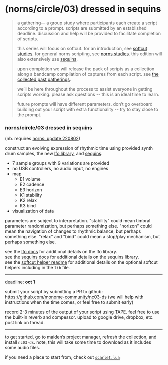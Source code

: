 # (norns/circle/03) dressed in sequins

> a gathering— a group study where participants each create a script according to a prompt. scripts are submitted by an established deadline. discussion and help will be provided to facilitate completion of scripts.
>
> this series will focus on softcut. for an introduction, see [softcut studies](https://monome.org/docs/norns/softcut/). for general norns scripting, see [norns studies](https://monome.org/docs/norns/studies/). this edition will also extensively use [sequins](https://monome.org/docs/norns/reference/lib/sequins).
>
> upon completion we will release the pack of scripts as a collection along a bandcamp compilation of captures from each script. see [the collected past gatherings](https://llllllll.co/t/norns-circle-collected/30411).
>
> we’ll be here throughout the process to assist everyone in getting scripts working. please ask questions -- this is an ideal time to learn.
>
> future prompts will have different parameters. don’t go overboard building out your script with extra functionality -- try to stay close to the prompt.

### norns/circle/03 dressed in sequins

(nb. requires [norns: update 220802](https://llllllll.co/t/norns-update-220802/57563))

construct an evolving expression of rhythmic time using provided synth drum samples, the new [lfo library](https://monome.org/docs/norns/reference/lib/lfo), and [sequins](https://monome.org/docs/norns/reference/lib/sequins).

- 7 sample groups with 9 variations are provided
- no USB controllers, no audio input, no engines
- map
	- E1 volume
	- E2 cadence
	- E3 horizon
	- K1 stability
	- K2 relax
	- K3 bind
- visualization of data

parameters are subject to interpretation. "stability" could mean timbral parameter randomization, but perhaps something else. "horizon" could mean the navigation of changes to rhythmic balance, but perhaps something else. "relax" and "bind" could mean a stop/play mechanism, but perhaps something else.

see the [lfo docs](https://monome.org/docs/norns/reference/lib/lfo) for additional details on the lfo library.  
see the [sequins docs](https://monome.org/docs/norns/reference/lib/sequins) for additional details on the sequins library.  
see the [softcut helper readme](https://github.com/monome-community/nc03-ds/softcut_helper-readme.md) for additional details on the optional softcut helpers including in the `lib` file.

---

deadline: **oct 1**

submit your script by submitting a PR to github: https://github.com/monome-community/nc03-ds (we will help with instructions when the time comes, or feel free to submit early)

record 2-3 minutes of the output of your script using TAPE. feel free to use the built-in reverb and compessor. upload to google drive, dropbox, etc. post link on thread.

---

to get started, go to maiden’s project manager, refresh the collection, and install `nc03-ds`. note, this will take some time to download as it includes some audio files.

if you need a place to start from, check out [`scarlet.lua`](https://github.com/monome-community/nc03-ds/blob/main/scarlet.lua)
